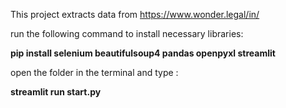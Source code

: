 This project extracts data from https://www.wonder.legal/in/

run the following command to install necessary libraries: 

**pip install selenium beautifulsoup4 pandas openpyxl streamlit**

open the folder in the terminal and type :

**streamlit run start.py**  


